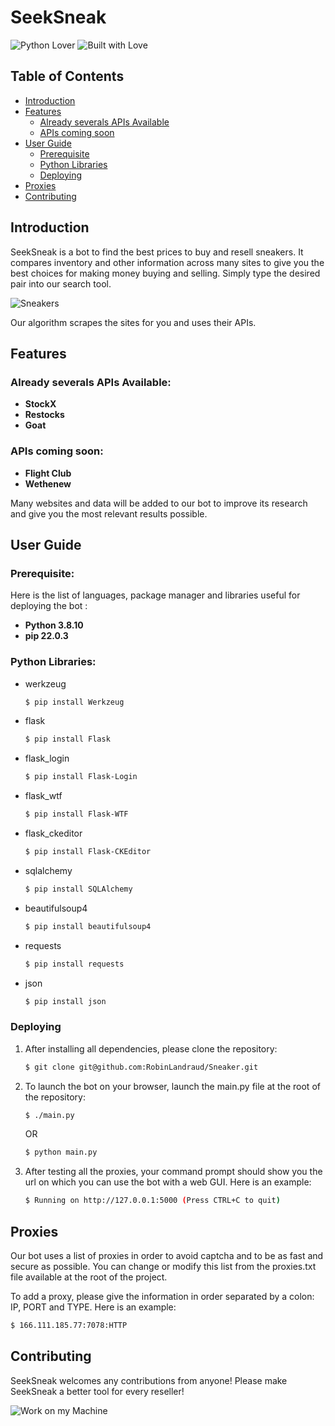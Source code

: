 # SeekSneak

![Python Lover](https://forthebadge.com/images/badges/made-with-python.svg) ![Built with Love](https://forthebadge.com/images/badges/built-with-love.svg)

## Table of Contents

- [Introduction](#introduction)
- [Features](#features)
  - [Already severals APIs Available](#already-severals-apis-available)
  - [APIs coming soon](#apis-coming-soon)
- [User Guide](#user-Guide)
  - [Prerequisite](#prerequisite)
  - [Python Libraries](#python-libraries)
  - [Deploying](#deploying)
- [Proxies](#proxies)
- [Contributing](#contributing)

## Introduction

SeekSneak is a bot to find the best prices to buy and resell sneakers. It compares inventory and other information across many sites to give you the best choices for making money buying and selling. Simply type the desired pair into our search tool.

![Sneakers](https://media.giphy.com/media/5WlXGaNnB0N6o/giphy.gif)

Our algorithm scrapes the sites for you and uses their APIs.

## Features

### Already severals APIs Available:
- **StockX**
- **Restocks**
- **Goat**

### APIs coming soon:
- **Flight Club**
- **Wethenew**

Many websites and data will be added to our bot to improve its research and give you the most relevant results possible.

## User Guide

### Prerequisite:

Here is the list of languages, package manager and libraries useful for deploying the bot :

- **Python 3.8.10**
- **pip 22.0.3**

### Python Libraries:
- werkzeug
   ```bash
   $ pip install Werkzeug
   ```
- flask
   ```bash
   $ pip install Flask
   ```
- flask_login
   ```bash
   $ pip install Flask-Login
   ```
- flask_wtf
   ```bash
   $ pip install Flask-WTF
   ```
- flask_ckeditor
   ```bash
   $ pip install Flask-CKEditor
   ```
- sqlalchemy
   ```bash
   $ pip install SQLAlchemy
   ```
- beautifulsoup4
   ```bash
   $ pip install beautifulsoup4
   ```
- requests
   ```bash
   $ pip install requests
   ```
- json
   ```bash
   $ pip install json
   ```

### Deploying

1. After installing all dependencies, please clone the repository:
   ```bash
   $ git clone git@github.com:RobinLandraud/Sneaker.git
   ```

2. To launch the bot on your browser, launch the main.py file at the root of the repository:
   ```bash
   $ ./main.py
   ```
   OR
   ```bash
   $ python main.py
   ```

3. After testing all the proxies, your command prompt should show you the url on which you can use the bot with a web GUI. Here is an example:
   ```bash
   $ Running on http://127.0.0.1:5000 (Press CTRL+C to quit)
   ```

## Proxies

Our bot uses a list of proxies in order to avoid captcha and to be as fast and secure as possible. You can change or modify this list from the proxies.txt file available at the root of the project. 

To add a proxy, please give the information in order separated by a colon: IP, PORT and TYPE.
Here is an example:
   ```bash
   $ 166.111.185.77:7078:HTTP
   ```

## Contributing

SeekSneak welcomes any contributions from anyone! Please make SeekSneak a better tool for every reseller!

![Work on my Machine](https://forthebadge.com/images/badges/works-on-my-machine.svg)